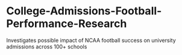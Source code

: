 # College-Admissions-Football-Performance-Research
Investigates possible impact of NCAA football success on university admissions across 100+ schools
